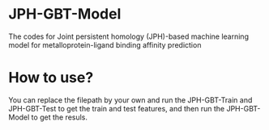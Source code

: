 # JPH-GBT-Model
The codes for  Joint persistent homology (JPH)-based machine learning model for metalloprotein-ligand binding affinity prediction
# How to use?
You can replace the filepath by your own and run the JPH-GBT-Train and JPH-GBT-Test to get the train and test features, and then run the JPH-GBT-Model to get the resuls.
